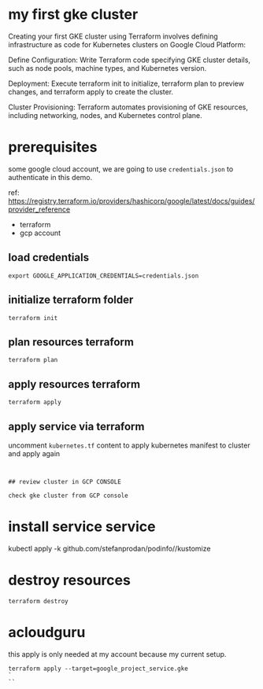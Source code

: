 
# my first gke cluster

Creating your first GKE cluster using Terraform involves defining infrastructure as code for Kubernetes clusters on Google Cloud Platform:

Define Configuration: Write Terraform code specifying GKE cluster details, such as node pools, machine types, and Kubernetes version.

Deployment: Execute terraform init to initialize, terraform plan to preview changes, and terraform apply to create the cluster.

Cluster Provisioning: Terraform automates provisioning of GKE resources, including networking, nodes, and Kubernetes control plane.


# prerequisites

some google cloud account, we are going to use `credentials.json` to authenticate in this demo.

ref: https://registry.terraform.io/providers/hashicorp/google/latest/docs/guides/provider_reference

* terraform
* gcp account 



## load credentials

```
export GOOGLE_APPLICATION_CREDENTIALS=credentials.json

```

## initialize terraform folder

```
terraform init
```

## plan resources  terraform 

```
terraform plan
```


## apply  resources  terraform 

```
terraform apply
```


## apply service via terraform

uncomment `kubernetes.tf` content to apply kubernetes manifest to cluster and apply again


```


## review cluster in GCP CONSOLE

check gke cluster from GCP console

```


# install service service

kubectl apply -k github.com/stefanprodan/podinfo//kustomize




# destroy resources

```
terraform destroy
```


# acloudguru

this apply is only needed at my account because my current setup.

```
terraform apply --target=google_project_service.gke
`
``
